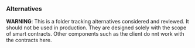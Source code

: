 ### Alternatives

**WARNING**: This is a folder tracking alternatives considered and reviewed. It should not be used in production. They are designed solely with the scope of smart contracts. Other components such as the client do nnt work with the contracts here. 
